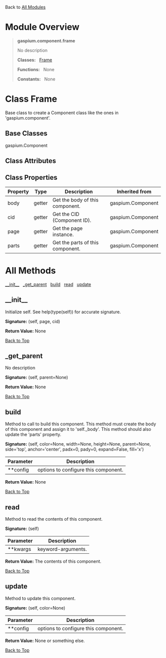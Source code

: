 Back to [All Modules](https://github.com/pyrustic/gaspium/blob/master/docs/modules/README.md#readme)

# Module Overview

> **gaspium.component.frame**
> 
> No description
>
> **Classes:** &nbsp; [Frame](https://github.com/pyrustic/gaspium/blob/master/docs/modules/content/gaspium.component.frame/content/classes/Frame.md#class-frame)
>
> **Functions:** &nbsp; None
>
> **Constants:** &nbsp; None

# Class Frame
Base class to create a Component class like the ones in 'gaspium.component'.

## Base Classes
gaspium.Component

## Class Attributes


## Class Properties
|Property|Type|Description|Inherited from|
|---|---|---|---|
|body|getter|Get the body of this component.|gaspium.Component|
|cid|getter|Get the CID (Component ID).|gaspium.Component|
|page|getter|Get the page instance.|gaspium.Component|
|parts|getter|Get the parts of this component.|gaspium.Component|



# All Methods
[\_\_init\_\_](#__init__) &nbsp; [\_get\_parent](#_get_parent) &nbsp; [build](#build) &nbsp; [read](#read) &nbsp; [update](#update)

## \_\_init\_\_
Initialize self.  See help(type(self)) for accurate signature.



**Signature:** (self, page, cid)



**Return Value:** None

[Back to Top](#module-overview)


## \_get\_parent
No description



**Signature:** (self, parent=None)



**Return Value:** None

[Back to Top](#module-overview)


## build
Method to call to build this component.
This method must create the body of this component and assign it to 'self._body'.
This method should also update the 'parts' property.




**Signature:** (self, color=None, width=None, height=None, parent=None, side='top', anchor='center', padx=0, pady=0, expand=False, fill='x')

|Parameter|Description|
|---|---|
| \*\*config| options to configure this component.|



**Return Value:** None

[Back to Top](#module-overview)


## read
Method to read the contents of this component.




**Signature:** (self)

|Parameter|Description|
|---|---|
| \*\*kwargs| keyword-arguments.|



**Return Value:** The contents of this component.

[Back to Top](#module-overview)


## update
Method to update this component.




**Signature:** (self, color=None)

|Parameter|Description|
|---|---|
| \*\*config| options to configure this component.|



**Return Value:** None or something else.

[Back to Top](#module-overview)




